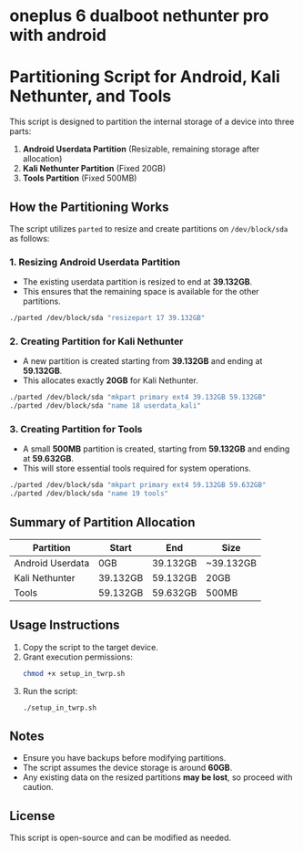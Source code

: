 # oneplus 6 dualboot nethunter pro with android

# Partitioning Script for Android, Kali Nethunter, and Tools

This script is designed to partition the internal storage of a device into three parts:
1. **Android Userdata Partition** (Resizable, remaining storage after allocation)
2. **Kali Nethunter Partition** (Fixed 20GB)
3. **Tools Partition** (Fixed 500MB)

## How the Partitioning Works

The script utilizes `parted` to resize and create partitions on `/dev/block/sda` as follows:

### 1. Resizing Android Userdata Partition
- The existing userdata partition is resized to end at **39.132GB**.
- This ensures that the remaining space is available for the other partitions.

```bash
./parted /dev/block/sda "resizepart 17 39.132GB"
```

### 2. Creating Partition for Kali Nethunter
- A new partition is created starting from **39.132GB** and ending at **59.132GB**.
- This allocates exactly **20GB** for Kali Nethunter.

```bash
./parted /dev/block/sda "mkpart primary ext4 39.132GB 59.132GB"
./parted /dev/block/sda "name 18 userdata_kali"
```

### 3. Creating Partition for Tools
- A small **500MB** partition is created, starting from **59.132GB** and ending at **59.632GB**.
- This will store essential tools required for system operations.

```bash
./parted /dev/block/sda "mkpart primary ext4 59.132GB 59.632GB"
./parted /dev/block/sda "name 19 tools"
```

## Summary of Partition Allocation
| Partition | Start | End | Size |
|-----------|--------|------|------|
| Android Userdata | 0GB | 39.132GB | ~39.132GB |
| Kali Nethunter | 39.132GB | 59.132GB | 20GB |
| Tools | 59.132GB | 59.632GB | 500MB |

## Usage Instructions
1. Copy the script to the target device.
2. Grant execution permissions:
   ```bash
   chmod +x setup_in_twrp.sh
   ```
3. Run the script:
   ```bash
   ./setup_in_twrp.sh
   ```

## Notes
- Ensure you have backups before modifying partitions.
- The script assumes the device storage is around **60GB**.
- Any existing data on the resized partitions **may be lost**, so proceed with caution.

## License
This script is open-source and can be modified as needed.

